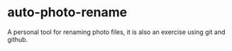 # auto-photo-rename
A personal tool for renaming photo files, it is also an exercise using git and github.
